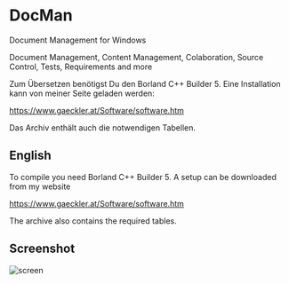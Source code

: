 # DocMan
 Document Management for Windows

Document Management, Content Management, Colaboration, Source Control, Tests, Requirements and more


Zum Übersetzen benötigst Du den Borland C++ Builder 5. Eine Installation kann von meiner Seite geladen werden:

https://www.gaeckler.at/Software/software.htm

Das Archiv enthält auch die notwendigen Tabellen.

## English
To compile you need Borland C++ Builder 5. A setup can be downloaded from my website

https://www.gaeckler.at/Software/software.htm

The archive also contains the required tables.

## Screenshot

![screen](https://github.com/user-attachments/assets/edc96487-d280-469a-b342-b690952a210f)
